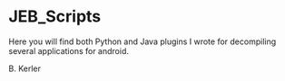 JEB_Scripts
===========

Here you will find both Python and Java plugins I wrote for 
decompiling several applications for android.

B. Kerler
